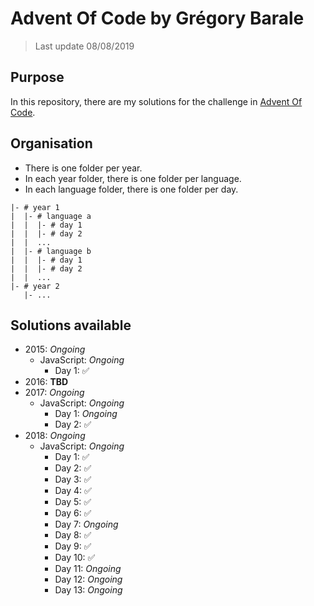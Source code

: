 # Advent Of Code by Grégory Barale

> Last update 08/08/2019

## Purpose

In this repository, there are my solutions for the challenge in [Advent Of Code](https://adventofcode.com/).

## Organisation

* There is one folder per year.
* In each year folder, there is one folder per language.
* In each language folder, there is one folder per day.

```
|- # year 1
|  |- # language a
|  |  |- # day 1
|  |  |- # day 2
|  |  ...
|  |- # language b
|  |  |- # day 1
|  |  |- # day 2
|  |  ...
|- # year 2
   |- ...
```

## Solutions available

* 2015: *Ongoing*
  * JavaScript: *Ongoing*
    * Day 1: ✅
* 2016: **TBD**
* 2017: *Ongoing*
  * JavaScript: *Ongoing*
    * Day 1: *Ongoing*
    * Day 2: ✅
* 2018: *Ongoing*
  * JavaScript: *Ongoing*
    * Day 1: ✅
    * Day 2: ✅
    * Day 3: ✅
    * Day 4: ✅
    * Day 5: ✅
    * Day 6: ✅
    * Day 7: *Ongoing*
    * Day 8: ✅
    * Day 9: ✅
    * Day 10: ✅
    * Day 11: *Ongoing*
    * Day 12: *Ongoing*
    * Day 13: *Ongoing*
